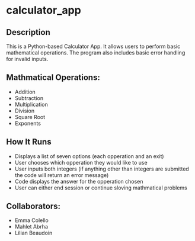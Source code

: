 # calculator_app

## Description 
This is a Python-based Calculator App. It allows users to perform basic mathematical operations. The program also includes basic error handling for invalid inputs. 

## Mathmatical Operations:
- Addition
- Subtraction
- Multiplication
- Division
- Square Root
- Exponents

## How It Runs
- Displays a list of seven options (each opperation and an exit)
- User chooses which opperation they would like to use
- User inputs both integers (if anything other than integers are submitted the code will return an error message)
- Code displays the answer for the opperation chosen
- User can either end session or continue sloving mathmatical problems

## Collaborators:

- Emma Colello
- Mahlet Abrha
- Lilian Beaudoin
